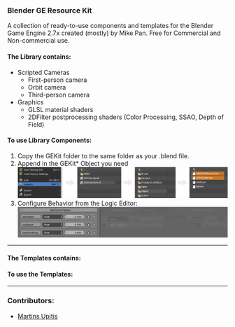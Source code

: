### Blender GE Resource Kit

A collection of ready-to-use components and templates for the Blender Game Engine 2.7x created (mostly) by Mike Pan.
Free for Commercial and Non-commercial use.

#### The Library contains:
- Scripted Cameras
  - First-person camera
  - Orbit camera
  - Third-person camera
- Graphics
  - GLSL material shaders
  - 2DFilter postprocessing shaders (Color Processing, SSAO, Depth of Field)

#### To use Library Components:

1. Copy the GEKit folder to the same folder as your .blend file.
2. Append in the GEKit* Object you need
![Use the File > Append menu to load in Library objects to your scene](Docs/useLibrary.png)
3. Configure Behavior from the Logic Editor:
![Use the game property panel in the Logic Editor to adjust parameters](Docs/useLogicProperties.png)

---

#### The Templates contains:
#### To use the Templates:


---
### Contributors:
- [Martins Upitis](http://devlog-martinsh.blogspot.com)
